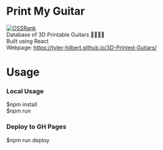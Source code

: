 # Print My Guitar  
[![OSSRank](https://shields.io/endpoint?url=https://ossrank.com/shield/3982)](https://ossrank.com/p/3982)  
Database of 3D Printable Guitars 🎸🎸🎸🎸  
Built using React  
Webpage: https://tyler-hilbert.github.io/3D-Printed-Guitars/  

# Usage  
### Local Usage
$npm install  
$npm run  
### Deploy to GH Pages  
$npm run deploy  